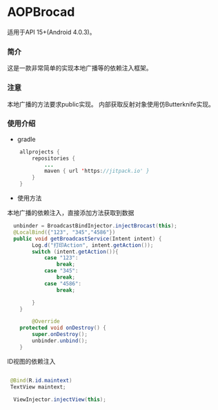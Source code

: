 # AOPBrocad


适用于API 15+(Android 4.0.3)。
### 简介
这是一款非常简单的实现本地广播等的依赖注入框架。

### 注意
本地广播的方法要求public实现。
内部获取反射对象使用仿Butterknife实现。

### 使用介绍
- gradle 
```java {.class1 .class} 
    allprojects {
		repositories {
			...
			maven { url 'https://jitpack.io' }
		}
	}


```


- 使用方法

本地广播的依赖注入，直接添加方法获取到数据

```java {.class1 .class} 
  unbinder = BroadcastBindInjector.injectBrocast(this);
  @LocalBind({"123", "345","4586"})
  public void getBroadcastService(Intent intent) {
        Log.d("打印Action", intent.getAction());
        switch (intent.getAction()){
            case "123":
                break;
            case "345":
                break;
            case "4586":
                break;

        }
    }

        @Override
    protected void onDestroy() {
        super.onDestroy();
        unbinder.unbind();
    }

```

ID视图的依赖注入
```java {.class1 .class} 

 @Bind(R.id.maintext)
 TextView maintext;

  ViewInjector.injectView(this);

```
